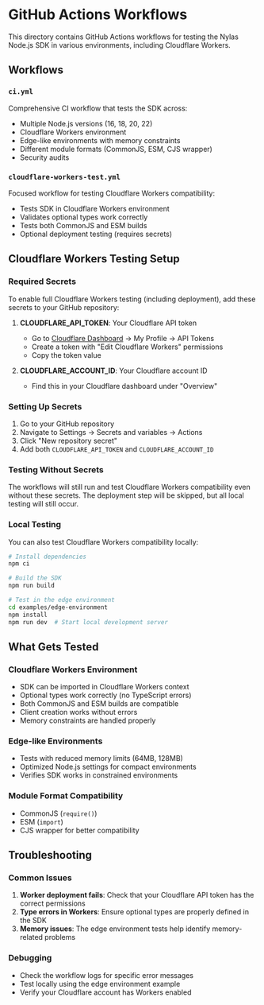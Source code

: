 # GitHub Actions Workflows

This directory contains GitHub Actions workflows for testing the Nylas Node.js SDK in various environments, including Cloudflare Workers.

## Workflows

### `ci.yml`
Comprehensive CI workflow that tests the SDK across:
- Multiple Node.js versions (16, 18, 20, 22)
- Cloudflare Workers environment
- Edge-like environments with memory constraints
- Different module formats (CommonJS, ESM, CJS wrapper)
- Security audits

### `cloudflare-workers-test.yml`
Focused workflow for testing Cloudflare Workers compatibility:
- Tests SDK in Cloudflare Workers environment
- Validates optional types work correctly
- Tests both CommonJS and ESM builds
- Optional deployment testing (requires secrets)

## Cloudflare Workers Testing Setup

### Required Secrets

To enable full Cloudflare Workers testing (including deployment), add these secrets to your GitHub repository:

1. **CLOUDFLARE_API_TOKEN**: Your Cloudflare API token
   - Go to [Cloudflare Dashboard](https://dash.cloudflare.com/) → My Profile → API Tokens
   - Create a token with "Edit Cloudflare Workers" permissions
   - Copy the token value

2. **CLOUDFLARE_ACCOUNT_ID**: Your Cloudflare account ID
   - Find this in your Cloudflare dashboard under "Overview"

### Setting Up Secrets

1. Go to your GitHub repository
2. Navigate to Settings → Secrets and variables → Actions
3. Click "New repository secret"
4. Add both `CLOUDFLARE_API_TOKEN` and `CLOUDFLARE_ACCOUNT_ID`

### Testing Without Secrets

The workflows will still run and test Cloudflare Workers compatibility even without these secrets. The deployment step will be skipped, but all local testing will still occur.

### Local Testing

You can also test Cloudflare Workers compatibility locally:

```bash
# Install dependencies
npm ci

# Build the SDK
npm run build

# Test in the edge environment
cd examples/edge-environment
npm install
npm run dev  # Start local development server
```

## What Gets Tested

### Cloudflare Workers Environment
- SDK can be imported in Cloudflare Workers context
- Optional types work correctly (no TypeScript errors)
- Both CommonJS and ESM builds are compatible
- Client creation works without errors
- Memory constraints are handled properly

### Edge-like Environments
- Tests with reduced memory limits (64MB, 128MB)
- Optimized Node.js settings for compact environments
- Verifies SDK works in constrained environments

### Module Format Compatibility
- CommonJS (`require()`)
- ESM (`import`)
- CJS wrapper for better compatibility

## Troubleshooting

### Common Issues

1. **Worker deployment fails**: Check that your Cloudflare API token has the correct permissions
2. **Type errors in Workers**: Ensure optional types are properly defined in the SDK
3. **Memory issues**: The edge environment tests help identify memory-related problems

### Debugging

- Check the workflow logs for specific error messages
- Test locally using the edge environment example
- Verify your Cloudflare account has Workers enabled